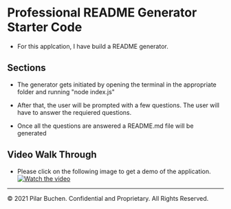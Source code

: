 # Professional README Generator Starter Code

- For this applcation, I have build a README generator. 

## Sections

- The generator gets initiated by opening the terminal in the appropriate folder and running "node index.js" 

- After that, the user will be prompted with a few questions. The user will have to answer the requiered questions.

- Once all the questions are answered a README.md file will be generated

## Video Walk Through 

- Please click on the following image to get a demo of the application.
[![Watch the video](https://i.postimg.cc/tJhCjCtw/2021-04-18-16-27-24.png)](https://drive.google.com/file/d/1K02z0hMMl_3wTIc-Xxw9JR_6UuogL7DQ/view)

---
© 2021 Pilar Buchen. Confidential and Proprietary. All Rights Reserved.